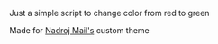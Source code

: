 Just a simple script to change color from red to green

Made for [Nadroj Mail's](https://github.com/Nadroj-Mail) custom theme
